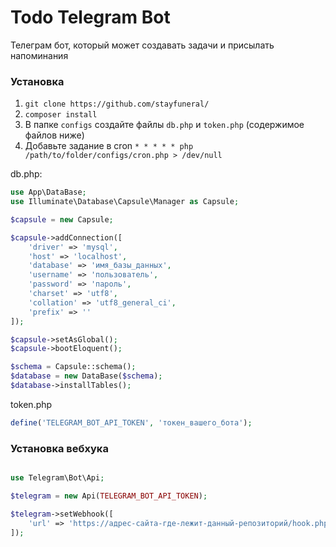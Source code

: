 # Todo Telegram Bot

Телеграм бот, который может создавать задачи и присылать напоминания

### Установка

1. `git clone https://github.com/stayfuneral/`
2. `composer install`
3. В папке `configs` создайте файлы `db.php` и `token.php` (содержимое файлов ниже)
4. Добавьте задание в cron `* * * * * php /path/to/folder/configs/cron.php > /dev/null`

db.php:

```php
use App\DataBase;
use Illuminate\Database\Capsule\Manager as Capsule;

$capsule = new Capsule;

$capsule->addConnection([
    'driver' => 'mysql',
    'host' => 'localhost',
    'database' => 'имя_базы_данных',
    'username' => 'пользователь',
    'password' => 'пароль',
    'charset' => 'utf8',
    'collation' => 'utf8_general_ci',
    'prefix' => ''
]);

$capsule->setAsGlobal();
$capsule->bootEloquent();

$schema = Capsule::schema();
$database = new DataBase($schema);
$database->installTables();
```

token.php

```php
define('TELEGRAM_BOT_API_TOKEN', 'токен_вашего_бота');
```

### Установка вебхука

```php

use Telegram\Bot\Api;

$telegram = new Api(TELEGRAM_BOT_API_TOKEN);

$telegram->setWebhook([
    'url' => 'https://адрес-сайта-где-лежит-данный-репозиторий/hook.php'
]);

```
